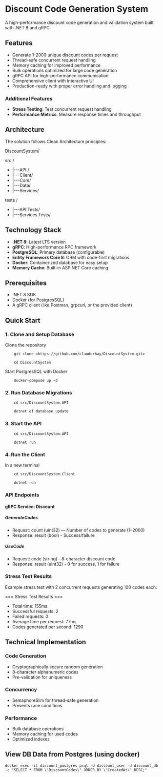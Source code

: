 # Discount Code Generation System

A high-performance discount code generation and validation system built with .NET 8 and gRPC.

## Features
- Generate 1-2000 unique discount codes per request
- Thread-safe concurrent request handling
- Memory caching for improved performance
- Bulk operations optimized for large code generation
- gRPC API for high-performance communication
- Comprehensive client with interactive UI
- Production-ready with proper error handling and logging

### Additional Features

- **Stress Testing**: Test concurrent request handling
- **Performance Metrics**: Measure response times and throughput

## Architecture

The solution follows Clean Architecture principles:

DiscountSystem/

src /
- |---API /
- |---Client/
- |---Core/
- |---Data/
- |---Services/

tests /
- |---API.Tests/
- |---Services.Tests/


## Technology Stack

- **.NET 8**: Latest LTS version
- **gRPC**: High-performance RPC framework
- **PostgreSQL**: Primary database (configurable)
- **Entity Framework Core 8**: ORM with code-first migrations
- **Docker**: Containerized database for easy setup
- **Memory Cache**: Built-in ASP.NET Core caching

## Prerequisites

- .NET 8 SDK
- Docker (for PostgresSQL)
- A gRPC client (like Postman, grpcurl, or the provided client)

## Quick Start

### 1. Clone and Setup Database

Clone the repository

        git clone <https://github.com/clauderhay/DiscountSystem.git>

        cd DiscountSystem

Start PostgresSQL with Docker

        docker-compose up -d

### 2. Run Database Migrations

        cd src/DiscountSystem.API

        dotnet ef database update

### 3. Start the API

        cd src/DiscountSystem.API

        dotnet run

### 4. Run the Client

In a new terminal

        cd src/DiscountSystem.Client

        dotnet run

### API Endpoints

#### gRPC Service: Discount
##### GenerateCodes

- Request: count (uint32) — Number of codes to generate (1–2000)
- Response: result (bool) - Success/failure

##### UseCode

- Request: code (string) - 8-character discount code
- Response: result (uint32) - 0 for success, 1 for failure

### Stress Test Results

Example stress test with 2 concurrent requests generating 100 codes each:

=== Stress Test Results ===
- Total time: 155ms
- Successful requests: 2
- Failed requests: 0
- Average time per request: 77ms
- Codes generated per second: 1290

## Technical Implementation

### Code Generation
- Cryptographically secure random generation
- 8-character alphanumeric codes
- Pre-validation for uniqueness

### Concurrency
- SemaphoreSlim for thread-safe generation
- Prevents race conditions

### Performance
- Bulk database operations
- Memory caching for used codes
- Optimized indexes

## View DB Data from Postgres (using docker)

    docker exec -it discount_postgres psql -U discount_user -d discount_db -c "SELECT * FROM \"DiscountCodes\" ORDER BY \"CreatedAt\" DESC;"
